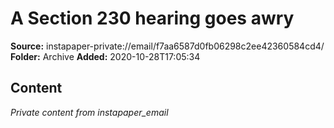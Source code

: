 # A Section 230 hearing goes awry

**Source:** instapaper-private://email/f7aa6587d0fb06298c2ee42360584cd4/
**Folder:** Archive
**Added:** 2020-10-28T17:05:34




## Content
*Private content from instapaper_email*
